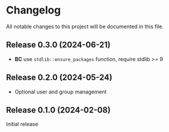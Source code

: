 # Changelog

All notable changes to this project will be documented in this file.

## Release 0.3.0 (2024-06-21)

 - **BC** use `stdlib::ensure_packages` function, require stdlib >= 9

## Release 0.2.0 (2024-05-24)

 - Optional user and group management

## Release 0.1.0 (2024-02-08)

Initial release
